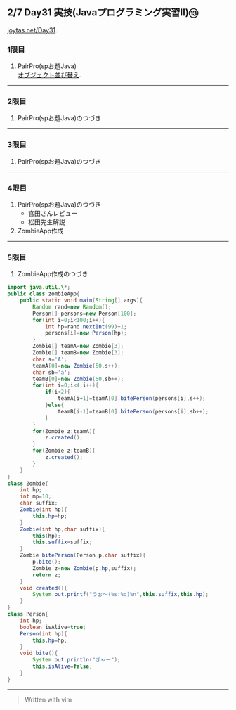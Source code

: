 ## 2/7 Day31 実技(Javaプログラミング実習Ⅱ)⑬
[joytas.net/Day31](https://joytas.net/%e8%a8%93%e7%b7%b4/day31).
### 1限目
1. PairPro(spお題Java)  
[オブジェクト並び替え](https://joytas.net/programming/java/classbasic).
---
### 2限目
1. PairPro(spお題Java)のつづき
---
### 3限目
1. PairPro(spお題Java)のつづき
---
### 4限目
1. PairPro(spお題Java)のつづき
	- 宮田さんレビュー
	- 松田先生解説
1. ZombieApp作成
---
### 5限目
1. ZombieApp作成のつづき
~~~java
import java.util.\*;
public class zombieApp{
	public static void main(String[] args){
		Random rand=new Random();
		Person[] persons=new Person[100];
		for(int i=0;i<100;i++){
			int hp=rand.nextInt(99)+1;
			persons[i]=new Person(hp);
		}
		Zombie[] teamA=new Zombie[3];
		Zombie[] teamB=new Zombie[3];
		char s='A';
		teamA[0]=new Zombie(50,s++);
		char sb='a';
		teamB[0]=new Zombie(50,sb++);
		for(int i=0;i<4;i++){
			if(i<2){
				teamA[i+1]=teamA[0].bitePerson(persons[i],s++);
			}else{
				teamB[i-1]=teamB[0].bitePerson(persons[i],sb++);
			}
		}
		for(Zombie z:teamA){
			z.created();
		}
		for(Zombie z:teamB){
			z.created();
		}
	}
}
class Zombie{
	int hp;
	int mp=10;
	char suffix;
	Zombie(int hp){
		this.hp=hp;
	}
	Zombie(int hp,char suffix){
		this(hp);
		this.suffix=suffix;
	}
	Zombie bitePerson(Person p,char suffix){
		p.bite();
		Zombie z=new Zombie(p.hp,suffix);
		return z;
	}
	void created(){
		System.out.printf("うぉ～(%s:%d)%n",this.suffix,this.hp);
	}
}
class Person{
	int hp;
	boolean isAlive=true;
	Person(int hp){
		this.hp=hp;
	}
	void bite(){
		System.out.println("ぎゃー");
		this.isAlive=false;
	}
}
~~~
---
> Written with vim
